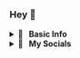 ### Hey 👋

<details>
  <summary><b>📒 &nbsp; Basic Info</b></summary>  
  
  #### I'm Julia, 
  #### Languages and Tools:
  <img align="left" alt="JavaScript" width="100px" src="https://ziadoua.github.io/m3-Markdown-Badges/badges/Javascript/javascript2.svg" style="padding-right:10px;" />
  <img align="left" alt="Css" width="100px" src="https://ziadoua.github.io/m3-Markdown-Badges/badges/CSS/css2.svg" style="padding-right:10px;" />
  <img align="left" alt="Html" width="100px" src="https://ziadoua.github.io/m3-Markdown-Badges/badges/HTML/html2.svg" style="padding-right:10px;" />
  <img align="left" alt="Java" width="100px" src="https://ziadoua.github.io/m3-Markdown-Badges/badges/Java/java2.svg" style="padding-right:10px;" />
  <img align="left" alt="Visual Studio Code" width="100px" src="https://ziadoua.github.io/m3-Markdown-Badges/badges/VisualStudio/visualstudio2.svg" style="padding-right:10px;"/>  
   <img align="left" alt="Illustrator" width="100px" src="https://ziadoua.github.io/m3-Markdown-Badges/badges/Illustrator/illustrator2.svg" style="padding-right:10px;"/> 
    <img align="left" alt="MySQL" width="100px" src="https://ziadoua.github.io/m3-Markdown-Badges/badges/MySQL/mysql2.svg"  style="padding-right:10px;"/> 
     <img align="left" alt="Figma" width="100px" src="https://ziadoua.github.io/m3-Markdown-Badges/badges/Figma/figma2.svg" style="padding-right:10px;"/> 
  
  <br />
  <br />
</details>


<details>
  <summary><b>📕 &nbsp; My Socials </b></summary>
  
   <a href="https://github.com/juliarosenau" target="_blank" rel="noreferrer">
                <img src="https://ziadoua.github.io/m3-Markdown-Badges/badges/Github/github2.svg" width="80px" height="32" style="padding-right:10px; />
            </a>
  <br/>

</details>


<details>
  <summary><b>📊 &nbsp; My Github Stats</b></summary>
  <br/>

[![](https://raw.githubusercontent.com/arndom/arndom/main/profile-summary-card-output/github_dark/0-profile-details.svg)](https://github.com/vn7n24fzkq/github-profile-summary-cards)
[![](https://raw.githubusercontent.com/arndom/arndom/main/profile-summary-card-output/github_dark/1-repos-per-language.svg)](https://github.com/vn7n24fzkq/github-profile-summary-cards) [![](https://raw.githubusercontent.com/arndom/arndom/main/profile-summary-card-output/github_dark/2-most-commit-language.svg)](https://github.com/vn7n24fzkq/github-profile-summary-cards)
[![](https://raw.githubusercontent.com/arndom/arndom/main/profile-summary-card-output/github_dark/3-stats.svg)](https://github.com/vn7n24fzkq/github-profile-summary-cards) [![](https://raw.githubusercontent.com/arndom/arndom/main/profile-summary-card-output/github_dark/4-productive-time.svg)](https://github.com/vn7n24fzkq/github-profile-summary-cards)

</details>
